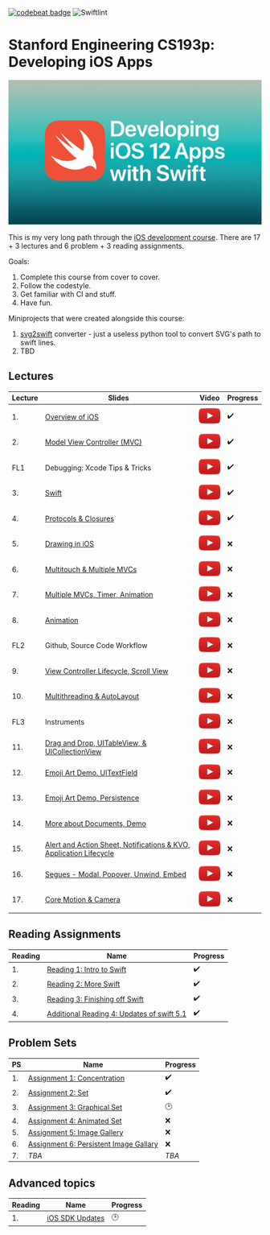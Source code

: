 [![codebeat badge](https://codebeat.co/badges/91a70745-1904-493e-8bc4-e9d5e776e105)](https://codebeat.co/projects/github-com-sencudra-cs193p-master)
![Swiftlint](https://img.shields.io/badge/SwiftLint-0.38.2-green)

# Stanford Engineering CS193p: Developing iOS Apps

![](Media/CS193P.png)

This is my very long path through the [iOS development course](https://www.youtube.com/playlist?list=PLPA-ayBrweUzGFmkT_W65z64MoGnKRZMq). There are 17 + 3 lectures and 6 problem + 3 reading assignments.


Goals:
1. Complete this course from cover to cover.
2. Follow the codestyle.
3. Get familiar with CI and stuff.
4. Have fun.

Miniprojects that were created alongside this course:
1. [svg2swift](https://github.com/Sencudra/svg2swift) converter - just a useless python tool to convert SVG's path to swift lines.
2. TBD

## Lectures
| Lecture | Slides | Video | Progress |
| ------------- | ------------- | ------------- | ------------- |
| 1.    | [Overview of iOS](Slides/Lecture-1-Slides.pdf) | [![](Media/play.png)](https://www.youtube.com/watch?v=z9IXfYHhKYI&index=1&list=PL_l7vS8VbNDFBiKIL3fEQhkKXTYsncsvN) | :heavy_check_mark: |
| 2.    | [Model View Controller (MVC)](Slides/Lecture-2-Slides.pdf) | [![](Media/play.png)](https://www.youtube.com/watch?v=4iGdu4IWMFc&index=2&list=PL_l7vS8VbNDFBiKIL3fEQhkKXTYsncsvN) | :heavy_check_mark: |
| FL1 | Debugging: Xcode Tips & Tricks | [![](Media/play.png)](https://www.youtube.com/watch?v=7CeXdDGjsVU&index=19&list=PL_l7vS8VbNDFBiKIL3fEQhkKXTYsncsvN) | :heavy_check_mark: |
| 3.    | [Swift](Slides/Lecture-3-Slides.pdf) | [![](Media/play.png)](https://www.youtube.com/watch?v=88husjydCWY&index=3&list=PL_l7vS8VbNDFBiKIL3fEQhkKXTYsncsvN) | :heavy_check_mark: |
| 4.    | [Protocols & Closures](Slides/Lecture-4-Slides.pdf) | [![](Media/play.png)](https://www.youtube.com/watch?v=RGMKmhy-eWE&list=PL_l7vS8VbNDFBiKIL3fEQhkKXTYsncsvN&index=4) | :heavy_check_mark: |
| 5.    | [Drawing in iOS](Slides/Lecture-5-Slides.pdf) | [![](Media/play.png)](https://www.youtube.com/watch?v=pOO0pz0gPLk&list=PL_l7vS8VbNDFBiKIL3fEQhkKXTYsncsvN&index=5) | :x: |
| 6.    | [Multitouch & Multiple MVCs](Slides/Lecture-6-Slides.pdf) | [![](Media/play.png)](https://www.youtube.com/watch?v=N_PyNplrhys&index=6&list=PL_l7vS8VbNDFBiKIL3fEQhkKXTYsncsvN) | :x: |
| 7.    | [Multiple MVCs, Timer, Animation](Slides/Lecture-7-Slides.pdf) | [![](Media/play.png)](https://www.youtube.com/watch?v=diihWsxOsDk&index=7&list=PL_l7vS8VbNDFBiKIL3fEQhkKXTYsncsvN) | :x: |
| 8.    | [Animation](Slides/Lecture-8-Slides.pdf) | [![](Media/play.png)](https://www.youtube.com/watch?v=5w9lu9ABJzE&index=8&list=PL_l7vS8VbNDFBiKIL3fEQhkKXTYsncsvN) | :x: |
| FL2 | Github, Source Code Workflow | [![](Media/play.png)](https://www.youtube.com/watch?v=P8gyK-_auNk&list=PL_l7vS8VbNDFBiKIL3fEQhkKXTYsncsvN&index=18) | :x: |
| 9.    | [View Controller Lifecycle, Scroll View](Slides/Lecture-9-Slides.pdf) | [![](Media/play.png)](https://www.youtube.com/watch?v=QjrMau1WmmU&index=9&list=PL_l7vS8VbNDFBiKIL3fEQhkKXTYsncsvN) | :x: |
| 10.  | [Multithreading & AutoLayout](Slides/Lecture-10-Slides.pdf) | [![](Media/play.png)](https://www.youtube.com/watch?v=U1G8f6F3PyQ&list=PL_l7vS8VbNDFBiKIL3fEQhkKXTYsncsvN&index=10) | :x: |
| FL3 | Instruments | [![](Media/play.png)](https://www.youtube.com/watch?v=BCNlw9rhEe0&list=PL_l7vS8VbNDFBiKIL3fEQhkKXTYsncsvN&index=20) | :x: |
| 11.  | [Drag and Drop, UITableView, & UICollectionView](Slides/Lecture-11-Slides.pdf) | [![](Media/play.png)](https://www.youtube.com/watch?v=hore835-Mj4&list=PL_l7vS8VbNDFBiKIL3fEQhkKXTYsncsvN&index=11) | :x: |
| 12.  |  [Emoji Art Demo, UITextField](Slides/Lecture-12-Slides.pdf) | [![](Media/play.png)](https://www.youtube.com/watch?v=qCJ79tknk1I&index=12&list=PL_l7vS8VbNDFBiKIL3fEQhkKXTYsncsvN) | :x: |
| 13.  | [Emoji Art Demo, Persistence](Slides/Lecture-13-Slides.pdf) | [![](Media/play.png)](https://www.youtube.com/watch?v=9o-NSIiCHpg&list=PL_l7vS8VbNDFBiKIL3fEQhkKXTYsncsvN&index=13) | :x: |
| 14.  | [More about Documents, Demo](Slides/Lecture-14-Slides.pdf) | [![](Media/play.png)](https://www.youtube.com/watch?v=zKHcLLza_Es&index=14&list=PL_l7vS8VbNDFBiKIL3fEQhkKXTYsncsvN) | :x: |
| 15.  | [Alert and Action Sheet, Notifications & KVO, Application Lifecycle](Slides/Lecture-15-Slides.pdf) | [![](Media/play.png)](https://www.youtube.com/watch?v=bJLrcNEv88k&list=PL_l7vS8VbNDFBiKIL3fEQhkKXTYsncsvN&index=15) | :x: |
| 16.  | [Segues - Modal, Popover, Unwind, Embed](Slides/Lecture-16-Slides.pdf) | [![](Media/play.png)](https://www.youtube.com/watch?v=NK-KG294hrc&list=PL_l7vS8VbNDFBiKIL3fEQhkKXTYsncsvN&index=16) | :x: |
| 17.  | [Core Motion & Camera](Slides/Lecture-17-Slides.pdf) | [![](Media/play.png)](https://www.youtube.com/watch?v=ccG0QoSZIXA&index=17&list=PL_l7vS8VbNDFBiKIL3fEQhkKXTYsncsvN) | :x: |

## Reading Assignments 

| Reading  | Name | Progress |
| ------------- | ------------- | ------------- |
| 1. | [Reading 1: Intro to Swift](Reading/Reading_1_Intro_to_Swift.pdf) | :heavy_check_mark: |
| 2. | [Reading 2: More Swift](Reading/Reading_2_More_Swift.pdf)  | :heavy_check_mark: |
| 3. | [Reading 3: Finishing off Swift](Reading/Reading_3_Finishing_Off_Swift.pdf)  | :heavy_check_mark: |	
| 4. | [Additional Reading 4: Updates of swift 5.1]() | :heavy_check_mark: | 

## Problem Sets

| PS  | Name | Progress |
| ------------- | ------------- | ------------- |
| 1. | [Assignment 1: Concentration](Problemsets/Programming_Project_1_Concentration.pdf) | :heavy_check_mark: |
| 2. | [Assignment 2: Set](Problemsets/Programming_Project_2_Set.pdf) | :heavy_check_mark: |
| 3. | [Assignment 3: Graphical Set](Problemsets/Programming_Project_3_Graphical_Set.pdf) | :clock2: |
| 4. | [Assignment 4: Animated Set](Problemsets/Programming_Project_4_Animated_Set.pdf) | :x: |
| 5. | [Assignment 5: Image Gallery](Problemsets/Programming_Project_5_Image_Gallery.pdf) | :x: |
| 6. | [Assignment 6: Persistent Image Gallary](Problemsets/Programming_Project_6_Persistent_Image_Gallery.pdf) | :x: |
| 7. | *TBA* | *TBA* | :x:

## Advanced topics

| Reading  | Name | Progress |
| ------------- | ------------- | ------------- |
| 1. | [iOS SDK Updates]() | :clock2: |
